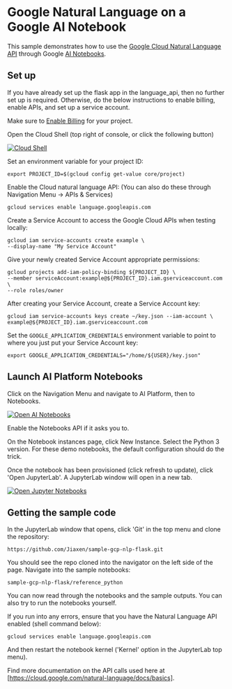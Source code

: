 # Google Natural Language on a Google AI Notebook

This sample demonstrates how to use the [Google Cloud Natural Language API](https://cloud.google.com/natural-language) through Google [AI Notebooks](https://cloud.google.com/ai-platform-notebooks).
## Set up

If you have already set up the flask app in the language_api, then no further set up is required. 
Otherwise, do the below instructions to enable billing, enable APIs, and set up a service account.

Make sure to [Enable Billing](https://pantheon.corp.google.com/billing?debugUI=DEVELOPERS)
for your project.


Open the Cloud Shell (top right of console, or click the following button)

[![Cloud Shell][shell_img]][shell_link]
         
[shell_img]: http://gstatic.com/cloudssh/images/open-btn.png
[shell_link]: https://console.cloud.google.com/home/dashboard?cloudshell=true

Set an environment variable for your project ID:

    export PROJECT_ID=$(gcloud config get-value core/project)

Enable the Cloud natural language API: (You can also do these through Navigation Menu -> APIs & Services)

    gcloud services enable language.googleapis.com

Create a Service Account to access the Google Cloud APIs when testing locally:

    gcloud iam service-accounts create example \
    --display-name "My Service Account"

Give your newly created Service Account appropriate permissions:

    gcloud projects add-iam-policy-binding ${PROJECT_ID} \
    --member serviceAccount:example@${PROJECT_ID}.iam.gserviceaccount.com \
    --role roles/owner

After creating your Service Account, create a Service Account key:

    gcloud iam service-accounts keys create ~/key.json --iam-account \
    example@${PROJECT_ID}.iam.gserviceaccount.com

Set the `GOOGLE_APPLICATION_CREDENTIALS` environment variable to point to where
you just put your Service Account key:

    export GOOGLE_APPLICATION_CREDENTIALS="/home/${USER}/key.json"


## Launch AI Platform Notebooks 

Click on the Navigation Menu and navigate to AI Platform, then to Notebooks.

[![Open AI Notebooks][notebook_img]][notebook_link]

[notebook_img]: https://cdn.qwiklabs.com/fnUEPKKDGG4Xw1nbWJRpVfg02LTmJLOrel2Ny42JQVk%3D
[notebook_link]: https://console.cloud.google.com/ai-platform/notebooks/list

Enable the Notebooks API if it asks you to.

On the Notebook instances page, click New Instance. Select the Python 3 version. 
For these demo notebooks, the default configuration should do the trick.

Once the notebook has been provisioned (click refresh to update), click 'Open JupyterLab'. A JupyterLab window will open in a new tab. 

[![Open Jupyter Notebooks][jupyter_img]][jupyter_link]

[jupyter_img]: https://cdn.qwiklabs.com/fowDLNZLw1WB1zkF9BBSwzNvjBnZyducp45ui%2FBkXTg%3D
[jupyter_link]: https://console.cloud.google.com/ai-platform/notebooks/list


## Getting the sample code

In the JupyterLab window that opens, click 'Git' in the top menu and clone the repository:

    https://github.com/Jiaxen/sample-gcp-nlp-flask.git

You should see the repo cloned into the navigator on the left side of the page. Navigate into the sample notebooks:

    sample-gcp-nlp-flask/reference_python
    
You can now read through the notebooks and the sample outputs.
You can also try to run the notebooks yourself. 

If you run into any errors, ensure that you have the Natural Language API enabled (shell command below): 

    gcloud services enable language.googleapis.com
    
And then restart the notebook kernel ('Kernel' option in the JupyterLab top menu).

Find more documentation on the API calls used here at [https://cloud.google.com/natural-language/docs/basics].
